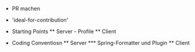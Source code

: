* PR machen
* 'ideal-for-contribution'

* Starting Points
** Server - Profile
** Client

* Coding Conventiosn
** Server
*** Spring-Formatter und Plugin
** Client
